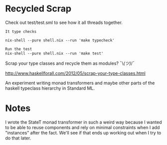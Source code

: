 # Recycled Scrap

Check out test/test.sml to see how it all threads together.

```
It type checks

nix-shell --pure shell.nix --run 'make typecheck'

Run the test
nix-shell --pure shell.nix --run 'make test'
```

Scrap your type classes and recycle them as modules? ¯\\_(ツ)_/¯

http://www.haskellforall.com/2012/05/scrap-your-type-classes.html

An experiment writing monad transformers and maybe other parts of the haskell
typeclass hierarchy in Standard ML.

# Notes

I wrote the StateT monad transformer in such a weird way because I wanted to be
able to reuse components and rely on minimal constraints when I add "instances"
after the fact. We'll see if that ends up working out when I try to do that
later.
